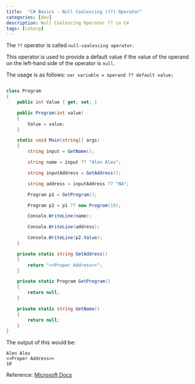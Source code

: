 ```yaml
---
title:  "C# Basics - Null Coalescing (??) Operator" 
categories: [dev]
description: Null Coalescing Operator ?? in C#
tags: [csharp]
--- 
```


The `??` operator is called `null-coalescing operator`.  

This operator is used to provide a default value if the value of the operand on the left-hand side of the operator is `null`.

The usage is as follows: `var variable = operand ?? default value;`  

``` csharp

class Program
{
    public int Value { get; set; }

    public Program(int value)
    {
        Value = value;
    }

    static void Main(string[] args)
    {
        string input = GetName();

        string name = input ?? "Alen Alex";

        string inputAddress = GetAddress();

        string address = inputAddress ?? "NA";

        Program p1 = GetProgram();

        Program p2 = p1 ?? new Program(10);

        Console.WriteLine(name);

        Console.WriteLine(address);

        Console.WriteLine(p2.Value);
    }

    private static string GetAddress()
    {
        return "<<Proper Address>>";
    }

    private static Program GetProgram()
    {
        return null;
    }

    private static string GetName()
    {
        return null;
    }
}
```

The output of this would be:

```
Alen Alex
<<Proper Address>>
10
```

Reference: [Microsoft Docs](https://docs.microsoft.com/en-us/dotnet/csharp/language-reference/operators/null-coalescing-operator)
